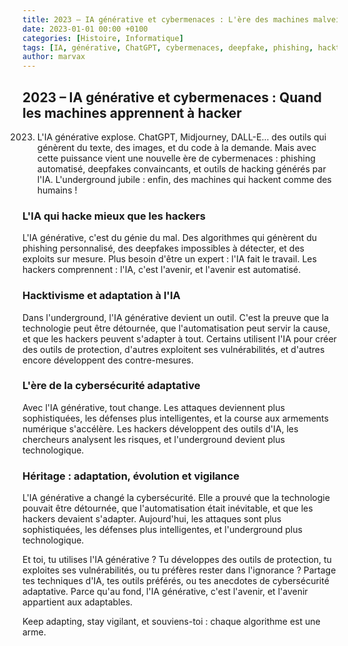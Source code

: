 ```yaml
---
title: 2023 – IA générative et cybermenaces : L'ère des machines malveillantes
date: 2023-01-01 00:00 +0100
categories: [Histoire, Informatique]
tags: [IA, générative, ChatGPT, cybermenaces, deepfake, phishing, hacktivisme, underground]
author: marvax
---
```


## 2023 – IA générative et cybermenaces : Quand les machines apprennent à hacker

2023. L'IA générative explose. ChatGPT, Midjourney, DALL-E... des outils qui génèrent du texte, des images, et du code à la demande. Mais avec cette puissance vient une nouvelle ère de cybermenaces : phishing automatisé, deepfakes convaincants, et outils de hacking générés par l'IA. L'underground jubile : enfin, des machines qui hackent comme des humains !

### L'IA qui hacke mieux que les hackers

L'IA générative, c'est du génie du mal. Des algorithmes qui génèrent du phishing personnalisé, des deepfakes impossibles à détecter, et des exploits sur mesure. Plus besoin d'être un expert : l'IA fait le travail. Les hackers comprennent : l'IA, c'est l'avenir, et l'avenir est automatisé.

### Hacktivisme et adaptation à l'IA

Dans l'underground, l'IA générative devient un outil. C'est la preuve que la technologie peut être détournée, que l'automatisation peut servir la cause, et que les hackers peuvent s'adapter à tout. Certains utilisent l'IA pour créer des outils de protection, d'autres exploitent ses vulnérabilités, et d'autres encore développent des contre-mesures.

### L'ère de la cybersécurité adaptative

Avec l'IA générative, tout change. Les attaques deviennent plus sophistiquées, les défenses plus intelligentes, et la course aux armements numérique s'accélère. Les hackers développent des outils d'IA, les chercheurs analysent les risques, et l'underground devient plus technologique.

### Héritage : adaptation, évolution et vigilance

L'IA générative a changé la cybersécurité. Elle a prouvé que la technologie pouvait être détournée, que l'automatisation était inévitable, et que les hackers devaient s'adapter. Aujourd'hui, les attaques sont plus sophistiquées, les défenses plus intelligentes, et l'underground plus technologique.

Et toi, tu utilises l'IA générative ? Tu développes des outils de protection, tu exploites ses vulnérabilités, ou tu préfères rester dans l'ignorance ? Partage tes techniques d'IA, tes outils préférés, ou tes anecdotes de cybersécurité adaptative. Parce qu'au fond, l'IA générative, c'est l'avenir, et l'avenir appartient aux adaptables.

Keep adapting, stay vigilant, et souviens-toi : chaque algorithme est une arme.
